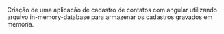 Criação de uma aplicacão de cadastro de contatos com angular utilizando arquivo in-memory-database para armazenar os cadastros gravados em memória.
